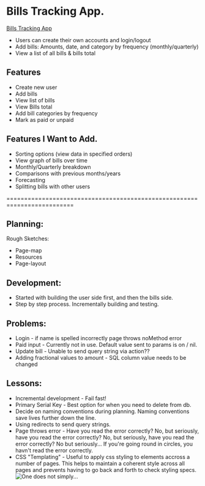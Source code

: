 # Bills Tracking App.

[Bills Tracking App](https://blooming-badlands-45626.herokuapp.com/)

- Users can create their own accounts and login/logout
- Add bills: Amounts, date, and category by frequency (monthly/quarterly)
- View a list of all bills & bills total

## Features
- Create new user
- Add bills
- View list of bills
- View Bills total
- Add bill categories by frequency
- Mark as paid or unpaid 

## Features I Want to Add.
- Sorting options (view data in specified orders)
- View graph of bills over time
- Monthly/Quarterly breakdown
- Comparisons with previous months/years
- Forecasting
- Splitting bills with other users

=========================================================================

## Planning:
Rough Sketches:
- Page-map 
- Resources
- Page-layout


## Development:
- Started with building the user side first, and then the bills side.
- Step by step process. Incrementally building and testing.



## Problems:
- Login - if name is spelled incorrectly page throws noMethod error
- Paid input - Currently not in use. Default value sent to params is on / nil. 
- Update bill - Unable to send query string via action??
- Adding fractional values to amount - SQL column value needs to be changed


## Lessons:
- Incremental development - Fail fast!
- Primary Serial Key - Best option for when you need to delete from db.
- Decide on naming conventions during planning. Naming conventions save lives further down the line. 
- Using redirects to send query strings.
- Page throws error - Have you read the error correctly? No, but seriously, have you read the error correctly? No, but seriously, have you read the error correctly? No but seriously... If you're going round in circles, you havn't read the error correctly. 
- CSS "Templating" - Useful to apply css styling to elements accross a number of pages. This helps to maintain a coherent style across all pages and prevents having to go back and forth to check styling specs. 
![One does not simply...](https://imgflip.com/i/3fn38f)
